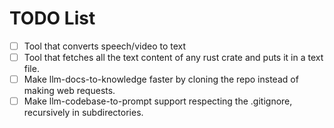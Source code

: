 # TODO List
- [ ] Tool that converts speech/video to text
- [ ] Tool that fetches all the text content of any rust crate and puts it in a text file.
- [ ] Make llm-docs-to-knowledge faster by cloning the repo instead of making web requests.
- [ ] Make llm-codebase-to-prompt support respecting the .gitignore, recursively in subdirectories.